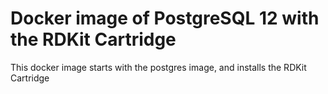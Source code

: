 # Docker image of PostgreSQL 12 with the RDKit Cartridge

This docker image starts with the postgres image, and installs the RDKit Cartridge
